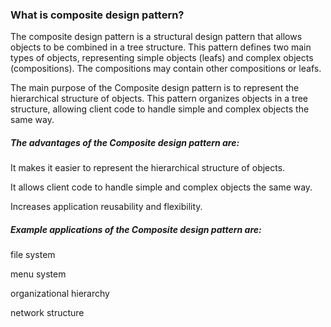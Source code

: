 ### What is composite design pattern?

The composite design pattern is a structural design pattern that allows objects to be combined in a tree structure. This pattern defines two main types of objects, representing simple objects (leafs) and complex objects (compositions). The compositions may contain other compositions or leafs.

The main purpose of the Composite design pattern is to represent the hierarchical structure of objects. This pattern organizes objects in a tree structure, allowing client code to handle simple and complex objects the same way.

##### The advantages of the Composite design pattern are:

It makes it easier to represent the hierarchical structure of objects.

It allows client code to handle simple and complex objects the same way.

Increases application reusability and flexibility.

##### Example applications of the Composite design pattern are:

file system

menu system

organizational hierarchy

network structure